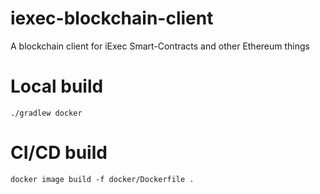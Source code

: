 # iexec-blockchain-client
A blockchain client for iExec Smart-Contracts and other Ethereum things

# Local build
`./gradlew docker`

# CI/CD build
`docker image build -f docker/Dockerfile .`